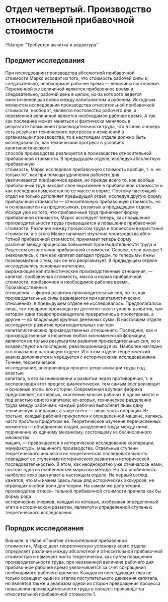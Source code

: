 # Отдел четвертый. Производство относительной прибавочной стоимости

!!!danger "Требуется вычитка и редактура"

## Предмет исследования

При исследовании производства абсолютной прибавочной  
стоимости Маркс исходит из того, что стоимость рабочей силы и,  
следовательно, необходимое рабочее время — величины постоянные.  
Переменной же величиной является прибавочное время и, следовательно,
рабочий день в целом, из-за которого ведется ожесточеннейшая
война между капиталистом и рабочим.
Исходным моментом исследования производства относительной
прибавочной стоимости, наоборот, является постоянство рабочего
дня, а переменной величиной является необходимое рабочее время.
А так как последнее может меняться и фактически менялось в  
результате повышения производительности труда, что в свою очередь
есть результат технического прогресса и изменений в  
организации производства, то в настоящем отделе должно быть исследовано
то, как технический прогресс в условиях капиталистического  
способа производства реализуется в производстве относительной  
прибавочной стоимости.
В предыдущем отделе, исследуя абсолютную прибавочную  
стоимость, Маркс исследовал прибавочную стоимость вообще, т. е.
не только то", как при помощи удлинения рабочего дня  
увеличивается прибавочное время, но прежде всего то, как вообще  
прибавочный труд находит свое выражение в прибавочной стоимости и как
последняя изменяется по ее массе и норме. Поэтому настоящий отдел
не только дополняет предыдущий отдел, исследуя другую форму
прибавочной стоимости — относительную прибавочную стоимость,
но и основывается на предпосылках, развитых в предыдущем отделе.
Исходя уже из того, что прибавочный труд принимает форму  
прибавочной стоимости, Маркс исследует теперь, как повышение  
производительности труда превращается в повышение прибавочной  
стоимости. Различие между процессом труда и процессом возрастания
стоимости, а с этого Маркс начинает изучение производства абсо-
\*отной прибавочной стоимости, принимает теперь форму  
различия между процессом повышения производительности труда и
Роцессом возрастания прибавочной стоимости. Словом, если раньше
1 знакомились, с тем как капитал овладел трудом, то теперь мы
лжны познакомиться с тем, как он его реорганизует.
В предыдущем отделе исследовались основные категории,  
выражающие капиталистические производственные отношения, —  
капитал, прибавочная стоимость, масса и норма прибавочной стоимости,
прибавочное и необходимое рабочее время. Производственные  
отношения — форма развития производительных сил, но то, как  
производительные силы развиваются при капиталистических отношениях,
в предыдущем отделе не исследовалось. Предполагалось лишь, что
товарное производство достигло такого уровня развития, при  
котором одни товаропроизводители превратились в пролетариев, а  
другие — во владельцев крупных денежных сумм. В настоящем отделе
исследуется развитие производительных сил при  
капиталистических производственных отношениях. Последние, как и  
производственные отношения любой экономической формации, являются не
только результатом развития производительных сил, но и  
воздействуют на последние, революционизируя их. Наиболее наглядно
это показано в настоящем отделе.
И в этом отделе теоретический анализ дополняется и чередуется
с историческими исследованиями. Точнее, теоретическое  
исследование, воспроизводя процесс реорганизации труда под властью  
капитала, в его возникновении и развитии через противоречия, т. е.  
воспроизводя этот процесс диалектически, тем самым воспроизводит
и основные этапы его истории. Современная крупная фабрика  
представляет, во-первых, скопление многих рабочих в одном месте и под
властью одного капитала; во-вторых, техническое разделение труда
между рабочими: каждый рабочий выполняет лишь одну техническую
операцию, а чаще всего — лишь часть операции. В-третьих, каждый
рабочий прикреплен к определенной машине, являясь часто простым
придатком ее. Теоретическое изучение перечисленных моментов —
объединение людей, разделение труда между ними, подчинение их
единому механизму, состоящему из бесчисленного множества  
машин, — превращается в историческое исследование кооперации,
мануфактуры, машинного производства. Отдельные ступени  
теоретического анализа и их теоретическая последовательность совпадают
со ступенями исторического развития и исторической  
последовательностью.
В этом, как неоднократно уже отмечалось нами, состоит одна из
особенностей марксова метода. Но эта особенность наиболее ярко
выступает в настоящем отделе. На первый взгляд кажется, что мы
имеем здесь лишь ряд исторических экскурсов, не играющих особой
роли для теории. На самом же деле теория производства относи-
тельной прибавочной стоимости приняла как бы форму ряда  
исторических очерков, каждый из которых, изображая определенный этап
в историческом развитии, является и определенной ступенью  
теоретического исследования.

## Порядок исследования

Вначале, в главе «Понятие относительной прибавочной  
стоимости», Маркс дает теоретическую установку всего отдела:  
определяет различие между абсолютной и относительной прибавочной
стоимостью и намечает чисто теоретически, как путем повышения
производительности труда, при неизменной величине рабочего дня
прибавочное рабочее время увеличивается за счет сокращения  
необходимого рабочего времени. Каждая из последующих глав не только
освещает один из этапов поступательного движения капитала, но
является также и анализом одной из сторон превращения процесса
повышения производительности труда в процесс производства  
относительной прибавочной стоимости 1.
